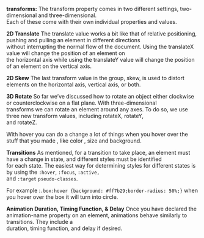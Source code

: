**transforms:** The transform property comes in two different settings, two-dimensional and three-dimensional.<br>
Each of these come with their own individual properties and values.

**2D Translate**
The translate value works a bit like that of relative positioning, pushing and pulling an element in different directions <br>
without interrupting the normal flow of the document. Using the translateX value will change the position of an element on <br>
the horizontal axis while using the translateY value will change the position of an element on the vertical axis.<br>

**2D Skew**
The last transform value in the group, skew, is used to distort elements on the horizontal axis, vertical axis, or both.<br>

**3D Rotate**
So far we’ve discussed how to rotate an object either clockwise or counterclockwise on a flat plane. With three-dimensional <br>
transforms we can rotate an element around any axes. To do so, we use three new transform values, including rotateX, rotateY, <br>
and rotateZ.

With hover you can do a change a lot of things when you hover over the stuff that you made , like color , size and background.<br>

**Transitions**
As mentioned, for a transition to take place, an element must have a change in state, and different styles must be identified <br>
for each state. The easiest way for determining styles for different states is by using the `:hover`, `:focus`, `:active,` <br>
and `:target` `pseudo-classes`.

For example :`.box:hover {background: #ff7b29;border-radius: 50%;}` when you hover over the box it will turn into circle.<br>

**Animation Duration, Timing Function, & Delay**
Once you have declared the animation-name property on an element, animations behave similarly to transitions. They include a <br>
duration, timing function, and delay if desired.<br>

